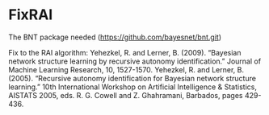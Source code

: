 # FixRAI
The BNT package needed (https://github.com/bayesnet/bnt.git)

Fix to the RAI algorithm:
  Yehezkel, R. and Lerner, B. (2009). “Bayesian network structure learning by recursive autonomy identification.” Journal of Machine Learning Research, 10, 1527-1570.
  Yehezkel, R. and Lerner, B. (2005). “Recursive autonomy identification for Bayesian network structure learning.” 10th International Workshop on Artificial Intelligence & Statistics, AISTATS 2005, eds. R. G. Cowell and Z. Ghahramani, Barbados, pages 429-436.
